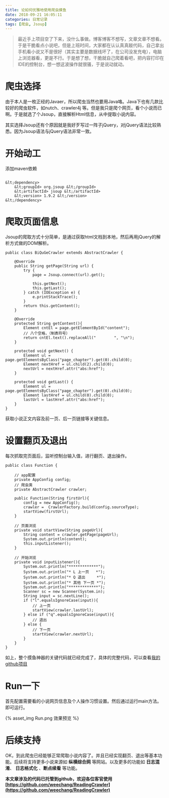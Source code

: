 ```yaml
---
title: 论如何优雅地使用爬虫摸鱼
date: 2018-09-21 16:05:11
categories: 日常记录
tags: [爬虫, Jsoup]
---
```


>最近手上项目空了下来，没什么事做。博客博客不想写，文章文章不想看。于是干脆看点小说吧，但是上班时间，大家都在认认真真敲代码，自己拿出手机看小说又不是很好（其实主要是数据线坏了，在公司没发充电），电脑上浏览器看，更是不行。于是想了想，干脆就自己爬着看吧，把内容打印在IDE的控制台，想一想这波操作就很骚，于是说动就动。

<!-- more -->

# 爬虫选择

由于本人是一枚正经的Javaer，所以爬虫当然也要用Java咯。Java下也有几款比较好的爬虫软件，如nutch、crawler4j 等。但是我只是爬个网页，看个小说而已啊。于是就选了个Jsoup，直接解析Html信息，从中提取小说内容。

其实选择Jsoup还有个原因就是我好歹写过一阵子jQuery，对jQuery语法比较熟悉。因为Jsoup语法与jQuery语法非常一致。

# 开始动工

添加maven依赖
```

&lt;dependency>
    &lt;groupId> org.jsoup &lt;/groupId>
    &lt;artifactId> jsoup &lt;/artifactId>
    &lt;version> 1.9.2 &lt;/version>
&lt;/dependency>

```
    
# 爬取页面信息

Jsoup的爬取方式十分简单，是通过获取html文档到本地，然后再用jQuery的解析方式做的DOM解析。

```
public class BiQuGeCrawler extends AbstractCrawler {

    @Override
    public String getPage(String url) {
        try {
            page = Jsoup.connect(url).get();

            this.getNext();
            this.getLast();
        } catch (IOException e) {
            e.printStackTrace();
        }
        return this.getContent();
    }

    @Override
    protected String getContent(){
        Element cntEl = page.getElementById("content");
        // 八个空格，（制表符号）
        return cntEl.text().replaceAll("        ", "\n");
    }

    protected void getNext() {
        Element ul = page.getElementsByClass("page_chapter").get(0).child(0);
        Element nextHref = ul.child(2).child(0);
        nextUrl = nextHref.attr("abs:href");
    }

    protected void getLast() {
        Element ul = page.getElementsByClass("page_chapter").get(0).child(0);
        Element lastHref = ul.child(0).child(0);
        lastUrl = lastHref.attr("abs:href");
    }
}
```

获取小说正文内容及前一页、后一页链接等关键信息。

# 设置翻页及退出

每次抓取完页面后，监听控制台输入值，进行翻页、退出操作。

```
public class Function {

    // app配置
    private AppConfig config;
    // 爬虫类
    private AbstractCrawler crawler;

    public Function(String firstUrl){
        config = new AppConfig();
        crawler =  CrawlerFactory.build(config.sourceType);
        startView(firstUrl);
    }

    // 页面浏览
    private void startView(String pageUrl){
        String content = crawler.getPage(pageUrl);
        System.out.println(content);
        this.inputListener();
    }

    // 开始浏览
    private void inputListener(){
        System.out.println("*************");
        System.out.println("* L 上一页   *");
        System.out.println("* Q 退出     *");
        System.out.println("* 其他 下一页 *");
        System.out.println("*************");
        Scanner sc = new Scanner(System.in);
        String input = sc.nextLine();
        if ("l".equalsIgnoreCase(input)){
            // 上一页
            startView(crawler.lastUrl);
        } else if ("q".equalsIgnoreCase(input)){
            // 退出
        } else {
            // 下一页
            startView(crawler.nextUrl);
        }
    }
}

```

如上，整个摸鱼神器的关键代码就已经完成了，具体的完整代码，可以查看[我的github项目](https://github.com/weechang/ReadingCrawler)

# Run一下

首先配置需要看的小说网页信息及个人操作习惯设置。然后通过运行main方法。即可运行。

{% asset_img Run.png 效果预览 %}

# 后续支持

OK，到此爬虫已经能够正常爬取小说内容了。并且已经实现翻页、退出等基本功能。后续将支持更多小说来源如 **纵横综合网** 等网站。以及更多的功能如 **日志混淆**、 **日志格式化** 、**断点续看** 等功能。

**本文章涉及的代码已托管到github，欢迎各位客官使用[https://github.com/weechang/ReadingCrawler](https://github.com/weechang/ReadingCrawler)**